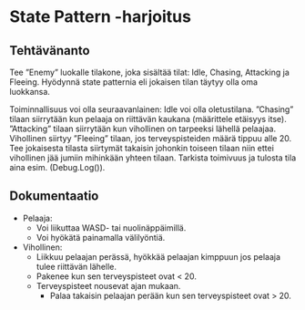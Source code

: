 ﻿
# State Pattern -harjoitus

## Tehtävänanto
Tee ”Enemy” luokalle tilakone, joka sisältää tilat: Idle, Chasing, Attacking ja Fleeing. Hyödynnä state patternia eli jokaisen tilan täytyy olla oma luokkansa.

Toiminnallisuus voi olla seuraavanlainen: Idle voi olla oletustilana. ”Chasing” tilaan siirrytään kun pelaaja on riittävän kaukana (määrittele etäisyys itse). ”Attacking” tilaan siirrytään kun vihollinen on tarpeeksi lähellä pelaajaa. Vihollinen siirtyy ”Fleeing” tilaan, jos terveyspisteiden määrä tippuu alle 20. Tee jokaisesta tilasta siirtymät takaisin johonkin toiseen tilaan  niin ettei vihollinen jää jumiin mihinkään yhteen tilaan. Tarkista toimivuus ja tulosta tila aina esim. (Debug.Log()).

## Dokumentaatio

- Pelaaja:
  - Voi liikuttaa WASD- tai nuolinäppäimillä.
  - Voi hyökätä painamalla välilyöntiä.
- Vihollinen:
  - Liikkuu pelaajan perässä, hyökkää pelaajan kimppuun jos pelaaja tulee riittävän lähelle.
  - Pakenee kun sen terveyspisteet ovat < 20.
  - Terveyspisteet nousevat ajan mukaan.
    - Palaa takaisin pelaajan perään kun sen terveyspisteet ovat > 20.